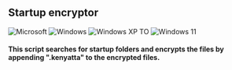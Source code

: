 ## Startup encryptor
![Microsoft](https://img.shields.io/badge/Microsoft-0078D4?style=for-the-badge&logo=microsoft&logoColor=white) ![Windows](https://img.shields.io/badge/Windows-0078D6?style=for-the-badge&logo=windows&logoColor=white) ![Windows XP](https://img.shields.io/badge/Windows%20xp-003399?style=for-the-badge&logo=windowsxp&logoColor=white) TO ![Windows 11](https://img.shields.io/badge/Windows%2011-%230079d5.svg?style=for-the-badge&logo=Windows%2011&logoColor=white)
#### This script searches for startup folders and encrypts the files by appending ".kenyatta" to the encrypted files.

